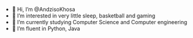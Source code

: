 - 👋 Hi, I’m @AndzisoKhosa
- 👀 I’m interested in very little sleep, basketball and gaming
- 🌱 I’m currently studying Computer Science and Computer engineering
- 💞 I’m fluent in Python, Java
<!---
AndzisoKhosa is a ✨ special ✨ repository because its `README.md` (this file) appears on your GitHub profile.
You can click the Preview link to take a look at your changes.
--->

